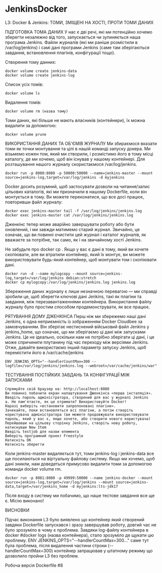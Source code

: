 # JenkinsDocker

L3: 
Docker & Jenkins: 
ТОМИ, ЗМІЩЕНІ НА ХОСТІ, ПРОТИ ТОМИ ДАНИХ

ПІДГОТОВКА ТОМА ДАНИХ
У нас є дві речі, які ми потенційно хочемо зберегти незалежно від того, запускається чи зупиняється наша програма Jenkins. Файли журналів (які ми раніше розмістили в /var/log/jenkins) і самі дані програми Jenkins (саме там зберігаються завдання, встановлення плагінів, конфігурації тощо).

Створення тому данних:

    docker volume create jenkins-data
    docker volume create jenkins-log

Список усіх томів:

    docker volume ls

Видалення томів:

    docker volume rm (назва тому)

Томи даних, які більше не мають власників (контейнери), їх можна видалити за допомогою:

    docker volume prune

ВИКОРИСТАННЯ ДАНИХ ТА ОБ'ЄМІВ ЖУРНАЛУ
Ми збираємося вказати томи як точки монтування та цілі в нашій команді запуску докера. Ми візьмемо кожен том, який ми створили, і розмістимо його в тому місці каталогу, де ми хочемо, щоб він існував у нашому контейнері. Для розташування нашого журналу скористаємося /var/log/jenkins.

    docker run -p 8080:8080 -p 50000:50000 --name=jenkins-master --mount 
    source=jenkins-log,target=/var/log/jenkins -d myjenkins

Docker досить розумний, щоб застосувати дозволи на читання/запис цільових каталогів, які ми призначили в нашому Dockerfile, коли він монтується в тому. Ви можете переконатися, що все досі працює, повторивши файл журналу: 

    docker exec jenkins-master tail -f /var/log/jenkins/jenkins.log
    docker exec jenkins-master cat /var/log/jenkins/jenkins.log

Дженкінс тепер може аварійно завершувати роботу або бути оновлений, і ми завжди матимемо старий журнал. Звичайно, це означає, що ви повинні очистити цей журнал і каталог журналів, як вважаєте за потрібне, так само, як і на звичайному хості Jenkins.

Не забудьте про docker cp . Якщо у вас є дані в тому, який ви хочете скопіювати, але ви втратили контейнер, який їх монтує, ви можете використовувати будь-який контейнер, щоб монтувати том і скопіювати дані.

    docker run -d --name mylogcopy --mount source=jenkins-log,target=/var/log/jenkins debian:stretch
    docker cp mylogcopy:/var/log/jenkins/jenkins.log jenkins.log

Збереження даних журналу є лише незначною перевагою — ми справді зробили це, щоб зберегти ключові дані Jenkins, такі як плагіни та завдання, між перезавантаженнями контейнера. Використання файлу журналу було простим способом продемонструвати, як все працює.

РЯТУВАННЯ ДОМУ ДЖЕНКІНСА
Перш ніж ми збережемо наші дані Jenkins, є одна неприємність із зображенням Docker Cloudbee за замовчуванням. Він зберігає нестиснений військовий файл Jenkins у jenkins_home, що означає, що ми зберігаємо ці дані між запусками Jenkins. Це не ідеально, оскільки нам не потрібно зберігати ці дані, і це може спричинити плутанину під час переходу між версіями Jenkins. Отже, давайте використаємо інший параметр запуску Jenkins, щоб перемістити його в /var/cache/jenkins

    ENV JENKINS_OPTS="--handlerCountMax=300 --logfile=/var/log/jenkins/jenkins.log --webroot=/var/cache/jenkins/war"

ТЕСТУВАННЯ ПОСТІЙКИХ ЗАВДАНЬ ТА КОНФІГУРАЦІЇ МІЖ ЗАПУСКАМИ

    Спрямуйте свій браузер на: http://localhost:8080
    Ви повинні побачити екран налаштування Дженкінса «перша інсталяція».
    Введіть пароль адміністратора, створений для вас у журналі Jenkins
    a. Не пам'ятаєте, як це отримати? Використовуйте Docker!
    Наразі виберіть «встановити запропоновані плагіни».
    Зачекайте, поки встановляться всі плагіни, а потім створіть користувача адміністратора (ви можете продовжувати використовувати пароль, який у вас є, якщо хочете, або створити нового користувача)
    Перейшовши на цільову сторінку Jenkins, створіть нову роботу, натиснувши New Item
    Введіть testjob для назви елемента
    Виберіть програмний проект Freestyle
    Натисніть OK
    Натисніть зберегти

Коли jenkins-master видаляється тут, томи jenkins-log і jenkins-data все ще посилаються на віртуальну файлову систему. Якщо ми хочемо, щоб дані зникли, нам доведеться примусово видалити томи за допомогою команди docker volume rm.

    docker run -p 8081:8080 -p 49999:50000 --name jenkins-docker --mount source=jenkins-log,target=/var/log/jenkins --mount source=jenkins-data,target=/var/jenkins_home -d myjenkins:lts-jdk17

Після входу в систему ми побачимо, що наше тестове завдання все ще є. Місію виконано! 

ВИСНОВКИ

Підчас виконання L3 було виявлено що контейнер який створений завдяки Dockerfile запускався і зразу завершував роботу, довгий час не було зрозуміло в чому є проблема. Завдяки log-файлу контейнера в docker #docker logs (назва контейнера), стало зрозуміло де щукати цю проблему. ENV JENKINS_OPTS="--handlerCountMax=300..." саме тут була проблема, після видалення частини строки (--handlerCountMax=300) контейнер запрацював у штатному режиму що дозволило пройни L3 без проблем.

Робоча версія Dockerfile #8